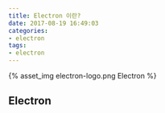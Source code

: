 ```yaml
---
title: Electron 이란?  
date: 2017-08-19 16:49:03
categories:
- electron
tags:
- electron
---
```


{% asset_img electron-logo.png Electron %}


## Electron

